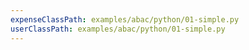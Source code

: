 ```yaml
---
expenseClassPath: examples/abac/python/01-simple.py
userClassPath: examples/abac/python/01-simple.py
---
```

